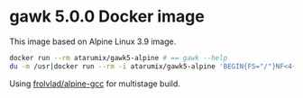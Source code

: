 # gawk 5.0.0 Docker image
This image based on Alpine Linux 3.9 image.

```sh
docker run --rm atarumix/gawk5-alpine # == gawk --help
du -m /usr|docker run --rm -i atarumix/gawk5-alpine 'BEGIN{FS="/"}NF<4{print}' # run one-liner with host OS's stdin.
```

Using [frolvlad/alpine-gcc](https://hub.docker.com/r/frolvlad/alpine-gcc) for multistage build.
